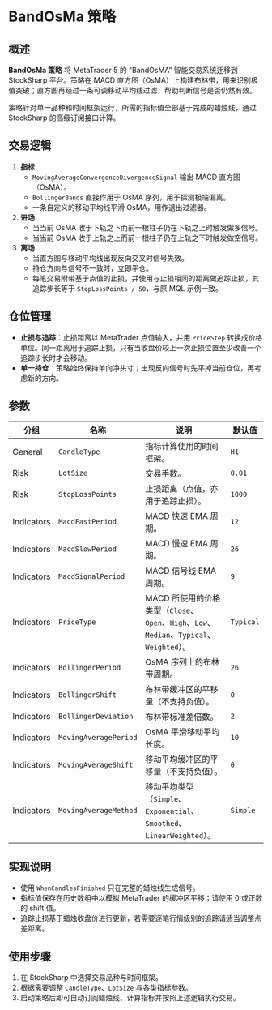 # BandOsMa 策略

## 概述
**BandOsMa 策略** 将 MetaTrader 5 的 “BandOsMA” 智能交易系统迁移到 StockSharp 平台。策略在 MACD 直方图（OsMA）上构建布林带，用来识别极值突破；直方图再经过一条可调移动平均线过滤，帮助判断信号是否仍然有效。

策略针对单一品种和时间框架运行，所需的指标值全部基于完成的蜡烛线，通过 StockSharp 的高级订阅接口计算。

## 交易逻辑
1. **指标**
   - `MovingAverageConvergenceDivergenceSignal` 输出 MACD 直方图（OsMA）。
   - `BollingerBands` 直接作用于 OsMA 序列，用于探测极端偏离。
   - 一条自定义的移动平均线平滑 OsMA，用作退出过滤器。
2. **进场**
   - 当当前 OsMA 收于下轨之下而前一根柱子仍在下轨之上时触发做多信号。
   - 当当前 OsMA 收于上轨之上而前一根柱子仍在上轨之下时触发做空信号。
3. **离场**
   - 当直方图与移动平均线出现反向交叉时信号失效。
   - 持仓方向与信号不一致时，立即平仓。
   - 每笔交易附带基于点值的止损，并使用与止损相同的距离做追踪止损，其追踪步长等于 `StopLossPoints / 50`，与原 MQL 示例一致。

## 仓位管理
- **止损与追踪**：止损距离以 MetaTrader 点值输入，并用 `PriceStep` 转换成价格单位。同一距离用于追踪止损，只有当收盘价较上一次止损位置至少改善一个追踪步长时才会移动。
- **单一持仓**：策略始终保持单向净头寸；出现反向信号时先平掉当前仓位，再考虑新的方向。

## 参数
| 分组 | 名称 | 说明 | 默认值 |
| --- | --- | --- | --- |
| General | `CandleType` | 指标计算使用的时间框架。 | `H1` |
| Risk | `LotSize` | 交易手数。 | `0.01` |
| Risk | `StopLossPoints` | 止损距离（点值，亦用于追踪止损）。 | `1000` |
| Indicators | `MacdFastPeriod` | MACD 快速 EMA 周期。 | `12` |
| Indicators | `MacdSlowPeriod` | MACD 慢速 EMA 周期。 | `26` |
| Indicators | `MacdSignalPeriod` | MACD 信号线 EMA 周期。 | `9` |
| Indicators | `PriceType` | MACD 所使用的价格类型（`Close`、`Open`、`High`、`Low`、`Median`、`Typical`、`Weighted`）。 | `Typical` |
| Indicators | `BollingerPeriod` | OsMA 序列上的布林带周期。 | `26` |
| Indicators | `BollingerShift` | 布林带缓冲区的平移量（不支持负值）。 | `0` |
| Indicators | `BollingerDeviation` | 布林带标准差倍数。 | `2` |
| Indicators | `MovingAveragePeriod` | OsMA 平滑移动平均长度。 | `10` |
| Indicators | `MovingAverageShift` | 移动平均缓冲区的平移量（不支持负值）。 | `0` |
| Indicators | `MovingAverageMethod` | 移动平均类型（`Simple`、`Exponential`、`Smoothed`、`LinearWeighted`）。 | `Simple` |

## 实现说明
- 使用 `WhenCandlesFinished` 只在完整的蜡烛线生成信号。
- 指标值保存在历史数组中以模拟 MetaTrader 的缓冲区平移；请使用 0 或正数的 shift 值。
- 追踪止损基于蜡烛收盘价进行更新，若需要逐笔行情级别的追踪请适当调整点差距离。

## 使用步骤
1. 在 StockSharp 中选择交易品种与时间框架。
2. 根据需要调整 `CandleType`、`LotSize` 与各类指标参数。
3. 启动策略后即可自动订阅蜡烛线、计算指标并按照上述逻辑执行交易。
